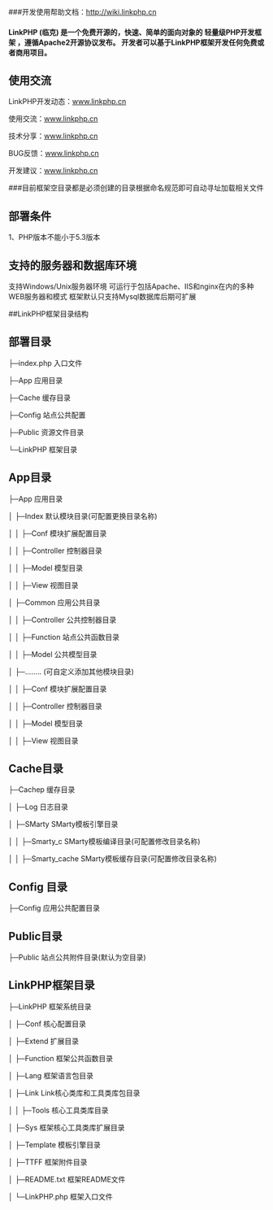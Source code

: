 ###开发使用帮助文档：http://wiki.linkphp.cn
#### LinkPHP (临克) 是一个免费开源的，快速、简单的面向对象的 轻量级PHP开发框架 ，遵循Apache2开源协议发布。 开发者可以基于LinkPHP框架开发任何免费或者商用项目。

## **使用交流**
LinkPHP开发动态：www.linkphp.cn

使用交流：www.linkphp.cn

技术分享：www.linkphp.cn

BUG反馈：www.linkphp.cn

开发建议：www.linkphp.cn

###目前框架空目录都是必须创建的目录根据命名规范即可自动寻址加载相关文件

## **部署条件**
1、PHP版本不能小于5.3版本

## **支持的服务器和数据库环境**

支持Windows/Unix服务器环境
可运行于包括Apache、IIS和nginx在内的多种WEB服务器和模式
框架默认只支持Mysql数据库后期可扩展


##LinkPHP框架目录结构
## **部署目录**

├─index.php        入口文件

├─App                  应用目录

├─Cache               缓存目录

├─Config              站点公共配置

├─Public               资源文件目录

└─LinkPHP           框架目录


## **App目录**

├─App 应用目录

│  ├─Index                 默认模块目录(可配置更换目录名称)

│  │  ├─Conf             模块扩展配置目录

│  │  ├─Controller    控制器目录

│  │  ├─Model          模型目录

│  │  ├─View             视图目录

│  ├─Common          应用公共目录

│  │  ├─Controller    公共控制器目录

│  │  ├─Function      站点公共函数目录

│  │  ├─Model          公共模型目录

│  ├─........           (可自定义添加其他模块目录)

│  │  ├─Conf             模块扩展配置目录

│  │  ├─Controller    控制器目录

│  │  ├─Model          模型目录

│  │  ├─View             视图目录


## **Cache目录**

├─Cachep 缓存目录

│  ├─Log       日志目录

│  ├─SMarty  SMarty模板引擎目录

│  │  ├─Smarty_c     SMarty模板编译目录(可配置修改目录名称)

│  │  ├─Smarty_cache   SMarty模板缓存目录(可配置修改目录名称)


## **Config 目录**

├─Config    应用公共配置目录


## **Public目录**

├─Public    站点公共附件目录(默认为空目录)



## **LinkPHP框架目录**

├─LinkPHP 框架系统目录

│  ├─Conf          核心配置目录 

│  ├─Extend      扩展目录

│  ├─Function   框架公共函数目录

│  ├─Lang         框架语言包目录

│  ├─Link          Link核心类库和工具类库包目录

│  │  ├─Tools    核心工具类库目录

│  ├─Sys            框架核心工具类库扩展目录

│  ├─Template  模板引擎目录

│  ├─TTFF          框架附件目录

│  ├─README.txt   框架README文件

│  └─LinkPHP.php 框架入口文件


